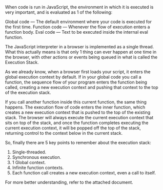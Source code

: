 When code is run in JavaScript, the environment in which it is executed is very important, and is evaluated as 1 of the following:

Global code — The default environment where your code is executed for the first time.
Function code — Whenever the flow of execution enters a function body.
Eval code — Text to be executed inside the internal eval function.

The JavaScript interpreter in a browser is implemented as a single thread. What this actually means is that only 1 thing can ever happen at one time in the browser, with other actions or events being queued in what is called the Execution Stack.

As we already know, when a browser first loads your script, it enters the global execution context by default. If in your global code you call a function, the sequence flow of your program enters the function being called, creating a new execution context and pushing that context to the top of the execution stack.

If you call another function inside this current function, the same thing happens. The execution flow of code enters the inner function, which creates a new execution context that is pushed to the top of the existing stack. The browser will always execute the current execution context that sits on top of the stack, and once the function completes executing the current execution context, it will be popped off the top of the stack, returning control to the context below in the current stack.

So, finally there are 5 key points to remember about the execution stack:

1) Single-threaded.
2) Synchronous execution.
3) 1 Global context.
4) Infinite function contexts.
5) Each function call creates a new execution context, even a call to itself.

For more better understanding, refer to the attached document.
